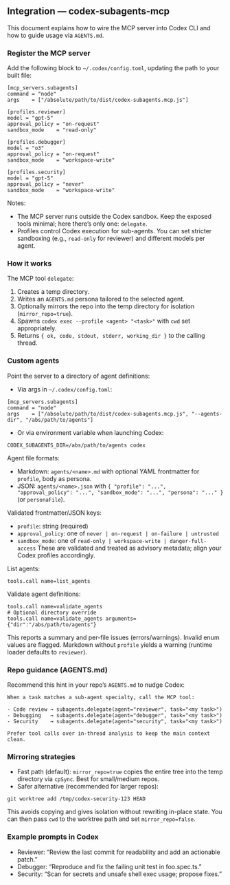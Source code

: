 ## Integration — codex-subagents-mcp

This document explains how to wire the MCP server into Codex CLI and how to guide usage via `AGENTS.md`.

### Register the MCP server

Add the following block to `~/.codex/config.toml`, updating the path to your built file:

```
[mcp_servers.subagents]
command = "node"
args    = ["/absolute/path/to/dist/codex-subagents.mcp.js"]

[profiles.reviewer]
model = "gpt-5"
approval_policy = "on-request"
sandbox_mode    = "read-only"

[profiles.debugger]
model = "o3"
approval_policy = "on-request"
sandbox_mode    = "workspace-write"

[profiles.security]
model = "gpt-5"
approval_policy = "never"
sandbox_mode    = "workspace-write"
```

Notes:
- The MCP server runs outside the Codex sandbox. Keep the exposed tools minimal; here there’s only one: `delegate`.
- Profiles control Codex execution for sub-agents. You can set stricter sandboxing (e.g., `read-only` for reviewer) and different models per agent.

### How it works

The MCP tool `delegate`:
1. Creates a temp directory.
2. Writes an `AGENTS.md` persona tailored to the selected agent.
3. Optionally mirrors the repo into the temp directory for isolation (`mirror_repo=true`).
4. Spawns `codex exec --profile <agent> "<task>"` with `cwd` set appropriately.
5. Returns `{ ok, code, stdout, stderr, working_dir }` to the calling thread.

### Custom agents

Point the server to a directory of agent definitions:

- Via args in `~/.codex/config.toml`:

```
[mcp_servers.subagents]
command = "node"
args    = ["/absolute/path/to/dist/codex-subagents.mcp.js", "--agents-dir", "/abs/path/to/agents"]
```

- Or via environment variable when launching Codex:

```
CODEX_SUBAGENTS_DIR=/abs/path/to/agents codex
```

Agent file formats:
- Markdown: `agents/<name>.md` with optional YAML frontmatter for `profile`, body as persona.
- JSON: `agents/<name>.json` with `{ "profile": "...", "approval_policy": "...", "sandbox_mode": "...", "persona": "..." }` (or `personaFile`).

Validated frontmatter/JSON keys:
- `profile`: string (required)
- `approval_policy`: one of `never | on-request | on-failure | untrusted`
- `sandbox_mode`: one of `read-only | workspace-write | danger-full-access`
These are validated and treated as advisory metadata; align your Codex profiles accordingly.

List agents:

```
tools.call name=list_agents
```

Validate agent definitions:

```
tools.call name=validate_agents
# Optional directory override
tools.call name=validate_agents arguments={"dir":"/abs/path/to/agents"}
```
This reports a summary and per-file issues (errors/warnings). Invalid enum values are flagged. Markdown without `profile` yields a warning (runtime loader defaults to `reviewer`).

### Repo guidance (AGENTS.md)

Recommend this hint in your repo’s `AGENTS.md` to nudge Codex:

```
When a task matches a sub-agent specialty, call the MCP tool:

- Code review → subagents.delegate(agent="reviewer", task="<my task>")
- Debugging   → subagents.delegate(agent="debugger", task="<my task>")
- Security    → subagents.delegate(agent="security", task="<my task>")

Prefer tool calls over in-thread analysis to keep the main context clean.
```

### Mirroring strategies

- Fast path (default): `mirror_repo=true` copies the entire tree into the temp directory via `cpSync`. Best for small/medium repos.
- Safer alternative (recommended for larger repos):

```
git worktree add /tmp/codex-security-123 HEAD
```

This avoids copying and gives isolation without rewriting in-place state. You can then pass `cwd` to the worktree path and set `mirror_repo=false`.

### Example prompts in Codex

- Reviewer: “Review the last commit for readability and add an actionable patch.”
- Debugger: “Reproduce and fix the failing unit test in foo.spec.ts.”
- Security: “Scan for secrets and unsafe shell exec usage; propose fixes.”
